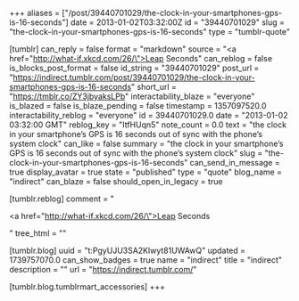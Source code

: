 +++
aliases = ["/post/39440701029/the-clock-in-your-smartphones-gps-is-16-seconds"]
date = 2013-01-02T03:32:00Z
id = "39440701029"
slug = "the-clock-in-your-smartphones-gps-is-16-seconds"
type = "tumblr-quote"

[tumblr]
can_reply = false
format = "markdown"
source = "<a href=\"http://what-if.xkcd.com/26/\">Leap Seconds</a>"
can_reblog = false
is_blocks_post_format = false
id_string = "39440701029"
post_url = "https://indirect.tumblr.com/post/39440701029/the-clock-in-your-smartphones-gps-is-16-seconds"
short_url = "https://tmblr.co/ZY3jbyaksLPb"
interactability_blaze = "everyone"
is_blazed = false
is_blaze_pending = false
timestamp = 1357097520.0
interactability_reblog = "everyone"
id = 39440701029.0
date = "2013-01-02 03:32:00 GMT"
reblog_key = "ItfHUqn5"
note_count = 0.0
text = "the clock in your smartphone’s GPS is 16 seconds out of sync with the phone’s system clock"
can_like = false
summary = "the clock in your smartphone’s GPS is 16 seconds out of sync with the phone’s system clock"
slug = "the-clock-in-your-smartphones-gps-is-16-seconds"
can_send_in_message = true
display_avatar = true
state = "published"
type = "quote"
blog_name = "indirect"
can_blaze = false
should_open_in_legacy = true

[tumblr.reblog]
comment = "<p><a href=\"http://what-if.xkcd.com/26/\">Leap Seconds</a></p>"
tree_html = ""

[tumblr.blog]
uuid = "t:PgyUJU3SA2Klwyt81UWAwQ"
updated = 1739757070.0
can_show_badges = true
name = "indirect"
title = "indirect"
description = ""
url = "https://indirect.tumblr.com/"

[tumblr.blog.tumblrmart_accessories]
+++
